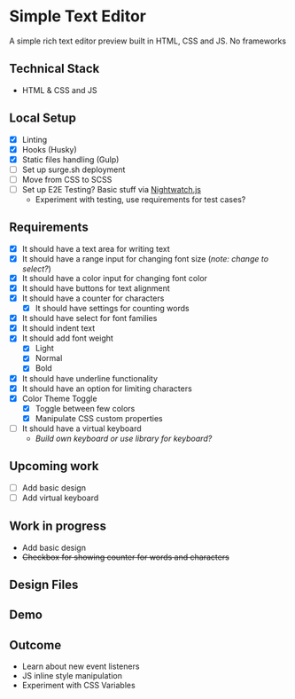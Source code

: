 # Simple Text Editor

A simple rich text editor preview built in HTML, CSS and JS. No frameworks

## Technical Stack

* HTML & CSS and JS

## Local Setup

* [x] Linting
* [x] Hooks (Husky)
* [x] Static files handling (Gulp)
* [ ] Set up surge.sh deployment
* [ ] Move from CSS to SCSS
* [ ] Set up E2E Testing? Basic stuff via [Nightwatch.js](http://nightwatchjs.org/)
    - Experiment with testing, use requirements for test cases?

## Requirements

* [x] It should have a text area for writing text
* [x] It should have a range input for changing font size (*note: change to select?*)
* [x] It should have a color input for changing font color
* [x] It should have buttons for text alignment
* [x] It should have a counter for characters
    - [x] It should have settings for counting words
* [x] It should have select for font families
* [x] It should indent text
* [x] It should add font weight
    - [x] Light
    - [x] Normal
    - [x] Bold
* [x] It should have underline functionality
* [x] It should have an option for limiting characters
* [x] Color Theme Toggle
  - [x] Toggle between few colors
  - [x] Manipulate CSS custom properties
* [ ] It should have a virtual keyboard
  - _Build own keyboard or use library for keyboard?_

## Upcoming work
* [ ] Add basic design
* [ ] Add virtual keyboard

## Work in progress
* Add basic design
* ~~Checkbox for showing counter for words and characters~~

## Design Files

## Demo

## Outcome

* Learn about new event listeners
* JS inline style manipulation
* Experiment with CSS Variables

